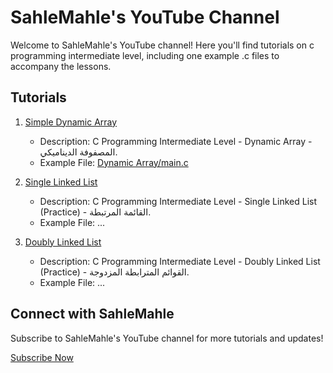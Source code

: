 # SahleMahle's YouTube Channel

Welcome to SahleMahle's YouTube channel! Here you'll find tutorials on c programming intermediate level, including one example .c files to accompany the lessons.

## Tutorials

1. [Simple Dynamic Array](https://www.youtube.com/watch?v=98xWarr2ptw&list=PL1hnSLx72hdxXZGhZoohVpGoEhG1JJ506&index=1)
   - Description: C Programming Intermediate Level - Dynamic Array - المصفوفة الديناميكي.
   - Example File: [Dynamic Array/main.c](https://github.com/yousseffatihi/C-Programming-Intermediate-Level/blob/main/Dynamic%20Array/main.c)

2. [Single Linked List](https://www.youtube.com/watch?v=bXvL7HEgQZQ&list=PL1hnSLx72hdxXZGhZoohVpGoEhG1JJ506&index=3)
   - Description: C Programming Intermediate Level - Single Linked List (Practice) - القائمة المرتبطة.
   - Example File: ...
  
3. [Doubly Linked List](https://www.youtube.com/watch?v=QVCQeuubwfA&list=PL1hnSLx72hdxXZGhZoohVpGoEhG1JJ506&index=5)
   - Description: C Programming Intermediate Level - Doubly Linked List (Practice) - القوائم المترابطة المزدوجة.
   - Example File: ...

## Connect with SahleMahle

Subscribe to SahleMahle's YouTube channel for more tutorials and updates!

[Subscribe Now](https://www.youtube.com/@SahleMahle)
